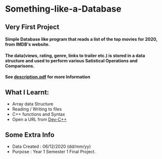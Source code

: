 # Something-like-a-Database

## Very First Project

#### Simple Database like program that reads a list of the top movies for 2020,  from IMDB's website.
#### The data(views, rating, genre, links to trailer etc.) is stored in a data structure and used to perform various Satistical Operations and Comparisons.
#### See [description.pdf](path%20with%20spaces/description.pdf) for more Information

## What I Learnt:
* Array data Structure
* Reading / Writing to files
* C++ functions and Syntax
* Open a URL from [Dev-C++](https://www.bloodshed.net)

## Some Extra Info

* Data Created : 06/12/2020 (dd/mm/yy)
* Purpose : Year 1 Semester 1 Final Project.

